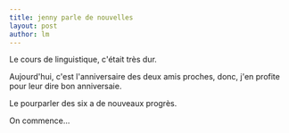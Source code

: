 ```yaml
---
title: jenny parle de nouvelles 
layout: post
author: lm
---
```

<p>Le cours de linguistique, c&#39;était très dur.</p>
<p>Aujourd&#39;hui, c&#39;est l&#39;anniversaire des deux amis proches, donc, j&#39;en profite pour leur dire bon anniversaie.</p>
<p>Le pourparler des six a de nouveaux progrès.</p>
<p>On commence... </p>
